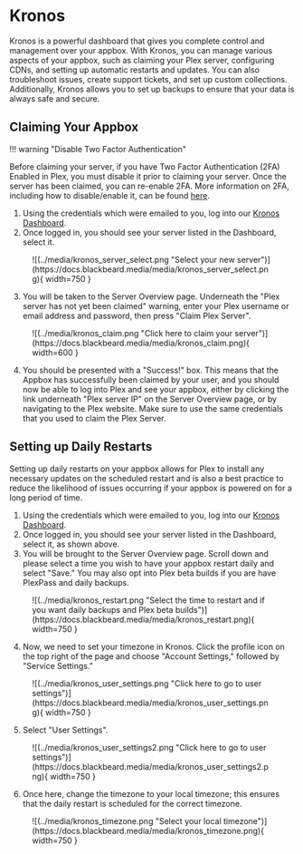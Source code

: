 # Kronos

Kronos is a powerful dashboard that gives you complete control and management over your appbox. With Kronos, you can manage various aspects of your appbox, such as claiming your Plex server, configuring CDNs, and setting up automatic restarts and updates. You can also troubleshoot issues, create support tickets, and set up custom collections. Additionally, Kronos allows you to set up backups to ensure that your data is always safe and secure.

## Claiming Your Appbox

!!! warning "Disable Two Factor Authentication"
  
  Before claiming your server, if you have Two Factor Authentication (2FA) Enabled in Plex, you must disable it prior to claiming your server. Once the server has been claimed, you can re-enable 2FA. More information on 2FA, including how to disable/enable it, can be found [here](https://support.plex.tv/articles/two-factor-authentication/).

1. Using the credentials which were emailed to you, log into our [Kronos Dashboard](https://kronos.blackbeard.shop).
2. Once logged in, you should see your server listed in the Dashboard, select it.

<figure markdown>
![(../media/kronos_server_select.png "Select your new server")](https://docs.blackbeard.media/media/kronos_server_select.png){ width=750 }
</figure>

3. You will be taken to the Server Overview page. Underneath the "Plex server has not yet been claimed" warning, enter your Plex username or email address and password, then press "Claim Plex Server".

<figure markdown>
![(../media/kronos_claim.png "Click here to claim your server")](https://docs.blackbeard.media/media/kronos_claim.png){ width=600 }
</figure>

4. You should be presented with a "Success!" box. This means that the Appbox has successfully been claimed by your user, and you should now be able to log into Plex and see your appbox, either by clicking the link underneath "Plex server IP" on the Server Overview page, or by navigating to the Plex website. Make sure to use the same credentials that you used to claim the Plex Server.

## Setting up Daily Restarts

Setting up daily restarts on your appbox allows for Plex to install any necessary updates on the scheduled restart and is also a best practice to reduce the likelihood of issues occurring if your appbox is powered on for a long period of time.

1. Using the credentials which were emailed to you, log into our [Kronos Dashboard](https://kronos.blackbeard.shop).
2. Once logged in, you should see your server listed in the Dashboard, select it, as shown above.
3. You will be brought to the Server Overview page. Scroll down and please select a time you wish to have your appbox restart daily and select "Save." You may also opt into Plex beta builds if you are have PlexPass and daily backups.

<figure markdown>
![(../media/kronos_restart.png "Select the time to restart and if you want daily backups and Plex beta builds")](https://docs.blackbeard.media/media/kronos_restart.png){ width=750 }
</figure>


4. Now, we need to set your timezone in Kronos. Click the profile icon on the top right of the page and choose "Account Settings," followed by "Service Settings."


<figure markdown>
![(../media/kronos_user_settings.png "Click here to go to user settings")](https://docs.blackbeard.media/media/kronos_user_settings.png){ width=750 }
</figure>

5. Select "User Settings".

<figure markdown>
![(../media/kronos_user_settings2.png "Click here to go to user settings")](https://docs.blackbeard.media/media/kronos_user_settings2.png){ width=750 }
</figure>

6. Once here, change the timezone to your local timezone; this ensures that the daily restart is scheduled for the correct timezone.

<figure markdown>
![(../media/kronos_timezone.png "Select your local timezone")](https://docs.blackbeard.media/media/kronos_timezone.png){ width=750 }
</figure>
